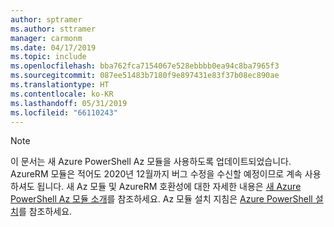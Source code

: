 ```yaml
---
author: sptramer
ms.author: sttramer
manager: carmonm
ms.date: 04/17/2019
ms.topic: include
ms.openlocfilehash: bba762fca7154067e528ebbbb0ea94c8ba7965f3
ms.sourcegitcommit: 087ee51483b7180f9e897431e83f37b08ec890ae
ms.translationtype: HT
ms.contentlocale: ko-KR
ms.lasthandoff: 05/31/2019
ms.locfileid: "66110243"
---
```

> [!NOTE]
> 이 문서는 새 Azure PowerShell Az 모듈을 사용하도록 업데이트되었습니다. AzureRM 모듈은 적어도 2020년 12월까지 버그 수정을 수신할 예정이므로 계속 사용하셔도 됩니다.
> 새 Az 모듈 및 AzureRM 호환성에 대한 자세한 내용은 [새 Azure PowerShell Az 모듈 소개](/powershell/azure/new-azureps-module-az)를 참조하세요. Az 모듈 설치 지침은 [Azure PowerShell 설치](/powershell/azure/install-az-ps)를 참조하세요.


